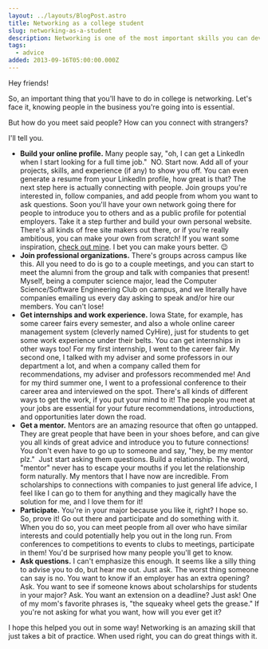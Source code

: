 ```yaml
---
layout: ../layouts/BlogPost.astro
title: Networking as a college student
slug: networking-as-a-student
description: Networking is one of the most important skills you can develop!
tags:
  - advice
added: 2013-09-16T05:00:00.000Z
---
```


Hey friends!

So, an important thing that you'll have to do in college is networking. Let's face it, knowing people in the business you're going into is essential.

But how do you meet said people? How can you connect with strangers?

I'll tell you.

- **Build your online profile.** Many people say, "oh, I can get a LinkedIn when I start looking for a full time job."  NO. Start now. Add all of your projects, skills, and experience (if any) to show you off. You can even generate a resume from your LinkedIn profile, how great is that? The next step here is actually connecting with people. Join groups you're interested in, follow companies, and add people from whom you want to ask questions. Soon you'll have your own network going there for people to introduce you to others and as a public profile for potential employers. Take it a step further and build your own personal website. There's all kinds of free site makers out there, or if you're really ambitious, you can make your own from scratch! If you want some inspiration, [check out mine](https://cassidoo.co/). I bet you can make yours better. 😉
- **Join professional organizations.** There's groups across campus like this. All you need to do is go to a couple meetings, and you can start to meet the alumni from the group and talk with companies that present! Myself, being a computer science major, lead the Computer Science/Software Engineering Club on campus, and we literally have companies emailing us every day asking to speak and/or hire our members. You can't lose!
- **Get internships and work experience.** Iowa State, for example, has some career fairs every semester, and also a whole online career management system (cleverly named CyHire), just for students to get some work experience under their belts. You can get internships in other ways too! For my first internship, I went to the career fair. My second one, I talked with my adviser and some professors in our department a lot, and when a company called them for recommendations, my adviser and professors recommended me! And for my third summer one, I went to a professional conference to their career area and interviewed on the spot. There's all kinds of different ways to get the work, if you put your mind to it! The people you meet at your jobs are essential for your future recommendations, introductions, and opportunities later down the road.
- **Get a mentor.** Mentors are an amazing resource that often go untapped. They are great people that have been in your shoes before, and can give you all kinds of great advice and introduce you to future connections! You don't even have to go up to someone and say, "hey, be my mentor plz."  Just start asking them questions. Build a relationship. The word, "mentor" never has to escape your mouths if you let the relationship form naturally. My mentors that I have now are incredible. From scholarships to connections with companies to just general life advice, I feel like I can go to them for anything and they magically have the solution for me, and I love them for it!
- **Participate.** You're in your major because you like it, right? I hope so. So, prove it! Go out there and participate and do something with it. When you do so, you can meet people from all over who have similar interests and could potentially help you out in the long run. From conferences to competitions to events to clubs to meetings, participate in them! You'd be surprised how many people you'll get to know.
- **Ask questions.** I can't emphasize this enough. It seems like a silly thing to advise you to do, but hear me out. Just ask. The worst thing someone can say is no. You want to know if an employer has an extra opening? Ask. You want to see if someone knows about scholarships for students in your major? Ask. You want an extension on a deadline? Just ask! One of my mom's favorite phrases is, "the squeaky wheel gets the grease." If you're not asking for what you want, how will you ever get it?

I hope this helped you out in some way! Networking is an amazing skill that just takes a bit of practice. When used right, you can do great things with it.
